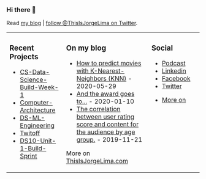 ### Hi there 👋

Read [my blog](https://medium.com/@ThisIsJorgeLima) | [follow @ThisIsJorgeLima on Twitter](https://twitter.com/ThisIsJorgeLima).

<table><tr><td valign="top">

### Recent Projects
<!-- recent_projects starts -->
* [CS-Data-Science-Build-Week-1](https://github.com/ThisIsJorgeLima/CS-Data-Science-Build-Week-1)
* [Computer-Architecture](https://github.com/ThisIsJorgeLima/Computer-Architecture) 
* [DS-ML-Engineering](https://github.com/ThisIsJorgeLima/DS-ML-Engineering-)
* [Twitoff](https://github.com/ThisIsJorgeLima/twitoff_DS10)
* [DS10-Unit-1-Build-Sprint](https://github.com/ThisIsJorgeLima/DS10_Unit_1_Build_Sprint) 
<!-- recent_releases ends -->
</td><td valign="top">


### On my blog
<!-- blog starts -->
* [How to predict movies with K-Nearest-Neighbors (KNN)](https://medium.com/@ThisIsJorgeLima/how-to-predict-movies-with-k-nearest-neighbors-knn-714aaaf12791) - 2020-05-29
* [And the award goes to...](https://medium.com/@ThisIsJorgeLima/and-the-award-goes-to-f1896ba2efbe) - 2020-01-10
* [The correlation between user rating score and content for the audience by age group.](https://medium.com/@ThisIsJorgeLima/the-correlation-between-user-rating-score-and-content-for-the-audience-by-age-group-4539a9f230a7) - 2019-11-21

More on [ThisIsJorgeLima.com](https://ThisIsJorgeLima.com/)
<!-- blog ends -->
</td><td valign="top">

### Social
<!-- Social starts -->
* [Podcast](https://mailchi.mp/db9640dec7a5/a-month-of-saturdays)
* [Linkedin](https://linkedin.com/in/jorgelima)
* [Facebook](https://www.facebook.com/ThisIsJorgeLima/)
* [Twitter](https://twitter.com/ThisIsJorgeLima)
<!-- Social ends -->
* [More on](https://linktr.ee/thisisjorgelima)
</td><td valign="top">



